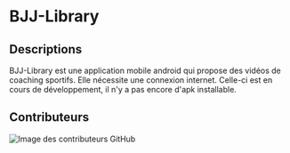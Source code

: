 # BJJ-Library

## Descriptions 
BJJ-Library est une application mobile android qui propose des vidéos de coaching sportifs. Elle nécessite une connexion internet.
Celle-ci est en cours de développement, il n'y a pas encore d'apk installable.


 ## Contributeurs
![Image des contributeurs GitHub](https://contrib.rocks/image?repo=iTeam-S/BJJ-Library)
